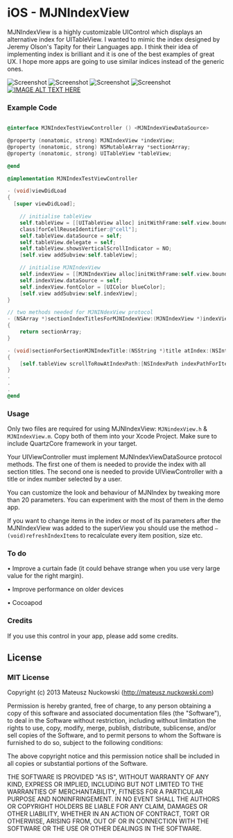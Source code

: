 iOS - MJNIndexView
==================

MJNIndexView is a highly customizable UIControl which displays an alternative index for UITableView. I wanted to mimic the index designed by Jeremy Olson's Tapity for their Languages app. I think their idea of implementing index is brilliant and it is one of the best examples of great UX. I hope more apps are going to use similar indices instead of the generic ones.


![Screenshot](https://github.com/matthewfx/MJNIndexView/raw/master/MJNIndexView01.png)
![Screenshot](https://github.com/matthewfx/MJNIndexView/raw/master/MJNIndexView02.png)
![Screenshot](https://github.com/matthewfx/MJNIndexView/raw/master/MJNIndexView03.png)
![Screenshot](https://github.com/matthewfx/MJNIndexView/raw/master/MJNIndexView04.png)
[![IMAGE ALT TEXT HERE](http://img.youtube.com/vi/uV3bkPkC-GQ/0.jpg)](http://www.youtube.com/watch?v=uV3bkPkC-GQ)

### Example Code

```objective-c

@interface MJNIndexTestViewController () <MJNIndexViewDataSource>

@property (nonatomic, strong) MJNIndexView *indexView;
@property (nonatomic, strong) NSMutableArray *sectionArray;
@property (nonatomic, strong) UITableView *tableView;

@end

@implementation MJNIndexTestViewController

- (void)viewDidLoad
{
  [super viewDidLoad];

	// initialise tableView
	self.tableView = [[UITableView alloc] initWithFrame:self.view.bounds]	[self.tableView registerClass:[UITableViewCell
	class]forCellReuseIdentifier:@"cell"];
	self.tableView.dataSource = self;
	self.tableView.delegate = self;
	self.tableView.showsVerticalScrollIndicator = NO;
	[self.view addSubview:self.tableView];

	// initialise MJNIndexView
	self.indexView = [[MJNIndexView alloc]initWithFrame:self.view.bounds];
	self.indexView.dataSource = self;
	self.indexView.fontColor = [UIColor blueColor];
	[self.view addSubview:self.indexView];
}

// two methods needed for MJNINdexView protocol
- (NSArray *)sectionIndexTitlesForMJNIndexView:(MJNIndexView *)indexView
{
	return sectionArray;
}

- (void)sectionForSectionMJNIndexTitle:(NSString *)title atIndex:(NSInteger)index;
{
	[self.tableView scrollToRowAtIndexPath:[NSIndexPath indexPathForItem:0 	inSection:index] atScrollPosition: UITableViewScrollPositionTop 	animated:NO];
}
.
.
.
@end
```

### Usage

Only two files are required for using MJNIndexView: `MJNindexView.h` & `MJNIndexView.m`.
Copy both of them into your Xcode Project.
Make sure to include QuartzCore framework in your target.

Your UIViewController must implement MJNIndexViewDataSource protocol methods. The first one of them is needed to provide the index with all section titles. The second one is needed to provide UIViewController with a title or index number selected by a user.

You can customize the look and behaviour of MJNIndex by tweaking more than 20 parameters. You can experiment with the most of them in the demo app.

If you want to change items in the index or most of its parameters after the MJNIndexView  was added to the superView you should use the method `– (void)refreshIndexItems` to recalculate every item position, size etc.

### To do

• Improve a curtain fade (it could behave strange when you use very large value for the right margin).

• Improve performance on older devices

• Cocoapod

### Credits

If you use this control in your app, please add  some credits.

## License

### MIT License

Copyright (c) 2013 Mateusz Nuckowski (http://mateusz.nuckowski.com)

Permission is hereby granted, free of charge, to any person obtaining a copy
of this software and associated documentation files (the "Software"), to deal
in the Software without restriction, including without limitation the rights
to use, copy, modify, merge, publish, distribute, sublicense, and/or sell
copies of the Software, and to permit persons to whom the Software is
furnished to do so, subject to the following conditions:

The above copyright notice and this permission notice shall be included in
all copies or substantial portions of the Software.

THE SOFTWARE IS PROVIDED "AS IS", WITHOUT WARRANTY OF ANY KIND, EXPRESS OR
IMPLIED, INCLUDING BUT NOT LIMITED TO THE WARRANTIES OF MERCHANTABILITY,
FITNESS FOR A PARTICULAR PURPOSE AND NONINFRINGEMENT. IN NO EVENT SHALL THE
AUTHORS OR COPYRIGHT HOLDERS BE LIABLE FOR ANY CLAIM, DAMAGES OR OTHER
LIABILITY, WHETHER IN AN ACTION OF CONTRACT, TORT OR OTHERWISE, ARISING FROM,
OUT OF OR IN CONNECTION WITH THE SOFTWARE OR THE USE OR OTHER DEALINGS IN
THE SOFTWARE.


